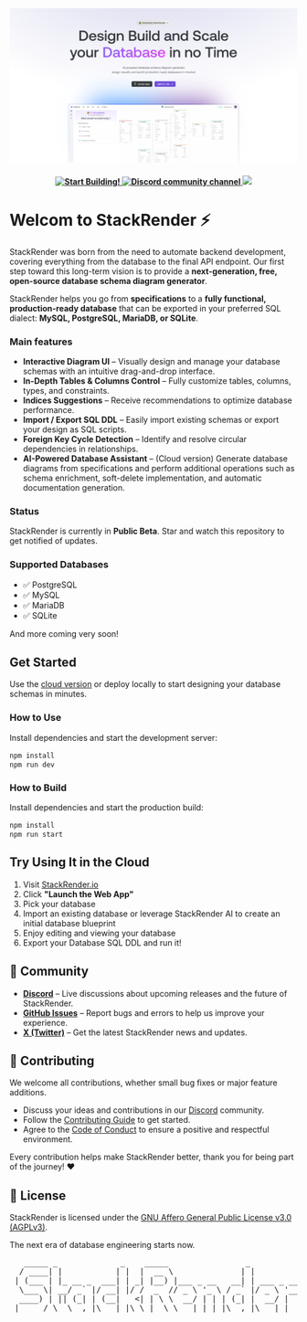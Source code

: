 

![App Screenshot](https://github.com/stackrender/.github/blob/main/assets/white_hero.PNG?raw=true)
<h4 align="center">
  <a href="https://www.stackrender.io">
    <img src="https://img.shields.io/badge/Start%20Building!-gray.svg?logo=data:image/svg+xml;base64,PHN2ZyBmaWxsPSIjRkZENzAwIiB4bWxucz0iaHR0cDovL3d3dy53My5vcmcvMjAwMC9zdmciIHdpZHRoPSIxMiIgaGVpZ2h0PSIxMiIgdmlld0JveD0iMCAwIDI0IDI0Ij48cGF0aCBkPSJNMTMgMyBMMiAxMyBoNyBMMTEgMjEgTDIyIDExIGgtNyBMIDEzIDMgeiIvPjwvc3ZnPg==" alt="Start Building!" />
  </a>
  
  <a href="https://discord.com/invite/DsN8RcPR6Y">
    <img src="https://img.shields.io/discord/1352085267535761448?color=5865F2&label=Discord&logo=discord&logoColor=white" alt="Discord community channel" />
  </a>
  <a href="https://x.com/intent/follow?screen_name=Iam_The_Dev">
    <img src="https://img.shields.io/twitter/follow/Iam_The_Dev?style=social"/>
  </a>

</h4>

# Welcom to StackRender ⚡
StackRender was born from the need to automate backend development, covering everything from the database to the final API endpoint. Our first step toward this long-term vision is to provide a **next-generation, free, open-source database schema diagram generator**.

StackRender helps you go from **specifications** to a **fully functional, production-ready database** that can be exported in your preferred SQL dialect: **MySQL, PostgreSQL, MariaDB, or SQLite**.

### Main features

-  **Interactive Diagram UI** – Visually design and manage your database schemas with an intuitive drag-and-drop interface.  
-  **In-Depth Tables & Columns Control** – Fully customize tables, columns, types, and constraints.  
-  **Indices Suggestions** – Receive recommendations to optimize database performance.  
-  **Import / Export SQL DDL** – Easily import existing schemas or export your design as SQL scripts.  
-  **Foreign Key Cycle Detection** – Identify and resolve circular dependencies in relationships.
-  **AI-Powered Database Assistant** – (Cloud version) Generate database diagrams from specifications and perform additional operations such as schema enrichment, soft-delete implementation, and automatic documentation generation.  

### Status

StackRender is currently in **Public Beta**. Star and watch this repository to get notified of updates.

### Supported Databases

- ✅ PostgreSQL  
- ✅ MySQL  
- ✅ MariaDB  
- ✅ SQLite  

And more coming very soon!
## Get Started

Use the [cloud version](https://www.stackrender.io) or deploy locally to start designing your database schemas in minutes.

### How to Use
Install dependencies and start the development server:
```text
npm install
npm run dev
```
### How to Build
Install dependencies and start the production build:
```text
npm install
npm run start
```
## Try Using It in the Cloud

1. Visit [StackRender.io](https://www.stackrender.io)  
2. Click **"Launch the Web App"**  
3. Pick your database  
4. Import an existing database or leverage StackRender AI to create an initial database blueprint  
5. Enjoy editing and viewing your database  
6. Export your Database SQL DDL and run it!

## 🤝 Community

- [**Discord**](https://discord.com/invite/DsN8RcPR6Y) – Live discussions about upcoming releases and the future of StackRender.  
- [**GitHub Issues**](https://github.com/stackrender/stackrender/issues) – Report bugs and errors to help us improve your experience.  
- [**X (Twitter)**](https://x.com/intent/follow?screen_name=Iam_The_Dev) – Get the latest StackRender news and updates.

## 🤲 Contributing

We welcome all contributions, whether small bug fixes or major feature additions.  

- Discuss your ideas and contributions in our [Discord](https://discord.com/invite/DsN8RcPR6Y) community.  
- Follow the [Contributing Guide](./CONTRIBUTING.md) to get started.  
- Agree to the [Code of Conduct](./CODE_OF_CONDUCT.md) to ensure a positive and respectful environment.  

Every contribution helps make StackRender better, thank you for being part of the journey! ❤️

## 📜 License

StackRender is licensed under the [GNU Affero General Public License v3.0 (AGPLv3)](./LICENSE).

The next era of database engineering starts now.                                                                                                          

<pre>   _____ _             _    _____                _           
  / ____| |           | |  |  __ \              | |          
 | (___ | |_ __ _  ___| | _| |__) |___ _ __   __| | ___ _ __ 
  \___ \| __/ _` |/ __| |/ /  _  // _ \ '_ \ / _` |/ _ \ '__|
  ____) | || (_| | (__|   <| | \ \  __/ | | | (_| |  __/ |   
 |_____/ \__\__,_|\___|_|\_\_|  \_\___|_| |_|\__,_|\___|_|                                                         
</pre>
                                                                                                                    
